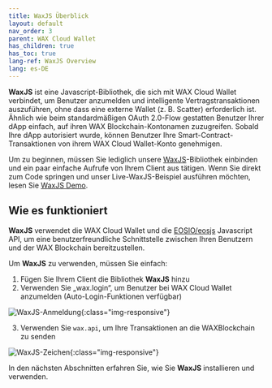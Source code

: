 ```yaml
---
title: WaxJS Überblick
layout: default
nav_order: 3
parent: WAX Cloud Wallet
has_children: true
has_toc: true
lang-ref: WaxJS Overview
lang: es-DE
---
```


**WaxJS** ist eine Javascript-Bibliothek, die sich mit WAX Cloud Wallet verbindet, um Benutzer anzumelden und intelligente Vertragstransaktionen auszuführen, ohne dass eine externe Wallet (z. B. Scatter) erforderlich ist. Ähnlich wie beim standardmäßigen OAuth 2.0-Flow gestatten Benutzer Ihrer dApp einfach, auf ihren WAX Blockchain-Kontonamen zuzugreifen. Sobald Ihre dApp autorisiert wurde, können Benutzer Ihre Smart-Contract-Transaktionen von ihrem WAX Cloud Wallet-Konto genehmigen.

Um zu beginnen, müssen Sie lediglich unsere [WaxJS](https://github.com/worldwide-asset-exchange/waxjs)-Bibliothek einbinden und ein paar einfache Aufrufe von Ihrem Client aus tätigen. Wenn Sie direkt zum Code springen und unser Live-WaxJS-Beispiel ausführen möchten, lesen Sie [WaxJS Demo](/de/wax-cloud-wallet/waxjs/waxjs_demo).
## Wie es funktioniert

**WaxJS** verwendet die WAX ​​Cloud Wallet und die [EOSIO/eosjs](https://github.com/EOSIO/eosjs) Javascript API, um eine benutzerfreundliche Schnittstelle zwischen Ihren Benutzern und der WAX Blockchain bereitzustellen.

Um **WaxJS** zu verwenden, müssen Sie einfach:

1. Fügen Sie Ihrem Client die Bibliothek **WaxJS** hinzu
2. Verwenden Sie „wax.login“, um Benutzer bei WAX Cloud Wallet anzumelden (Auto-Login-Funktionen verfügbar)

![WaxJS-Anmeldung](/assets/img/wax-cloud-wallet/waxjs/waxjs_login.png){:class="img-responsive"}

3. Verwenden Sie `wax.api`, um Ihre Transaktionen an die WAX ​​Blockchain zu senden

![WaxJS-Zeichen](/assets/img/wax-cloud-wallet/waxjs/waxjs_sign.png){:class="img-responsive"}

In den nächsten Abschnitten erfahren Sie, wie Sie **WaxJS** installieren und verwenden.
